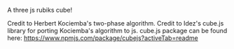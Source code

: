 A three js rubiks cube! 

Credit to Herbert Kociemba's two-phase algorithm.
Credit to Idez's cube.js library for porting Kociemba's algorithm to js.
cube.js package can be found here: https://www.npmjs.com/package/cubejs?activeTab=readme